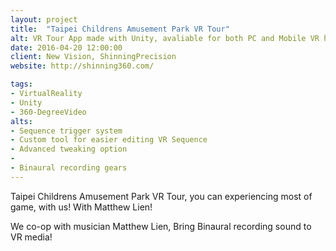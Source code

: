 ```yaml
---
layout: project
title:  "Taipei Childrens Amusement Park VR Tour"
alt: VR Tour App made with Unity, avaliable for both PC and Mobile VR headset
date: 2016-04-20 12:00:00
client: New Vision, ShinningPrecision
website: http://shinning360.com/

tags:
- VirtualReality
- Unity
- 360-DegreeVideo
alts:
- Sequence trigger system
- Custom tool for easier editing VR Sequence
- Advanced tweaking option
- 
- Binaural recording gears
---
```

Taipei Childrens Amusement Park VR Tour, you can experiencing most of game, with us! With Matthew Lien!

We co-op with musician Matthew Lien, Bring Binaural recording sound to VR media!